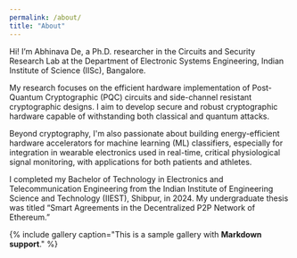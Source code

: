 ```yaml
---
permalink: /about/
title: "About"
---
```


Hi! I’m Abhinava De, a Ph.D. researcher in the Circuits and Security Research Lab at the Department of Electronic Systems Engineering, Indian Institute of Science (IISc), Bangalore.

My research focuses on the efficient hardware implementation of Post-Quantum Cryptographic (PQC) circuits and side-channel resistant cryptographic designs. I aim to develop secure and robust cryptographic hardware capable of withstanding both classical and quantum attacks.

Beyond cryptography, I'm also passionate about building energy-efficient hardware accelerators for machine learning (ML) classifiers, especially for integration in wearable electronics used in real-time, critical physiological signal monitoring, with applications for both patients and athletes.

I completed my Bachelor of Technology in Electronics and Telecommunication Engineering from the Indian Institute of Engineering Science and Technology (IIEST), Shibpur, in 2024. My undergraduate thesis was titled “Smart Agreements in the Decentralized P2P Network of Ethereum.”

{% include gallery caption="This is a sample gallery with **Markdown support**." %}
